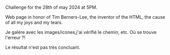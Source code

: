 Challenge for the 28th of may 2024 at 5PM.

Web page in honor of Tim Berners-Lee, the inventor of the HTML, the cause of all my joys and my tears.

Je galére avec les images/icones,j'ai vérifié le chemin, etc. Où se trouve l'erreur ?!

Le résultat n'est pas très concluant.
